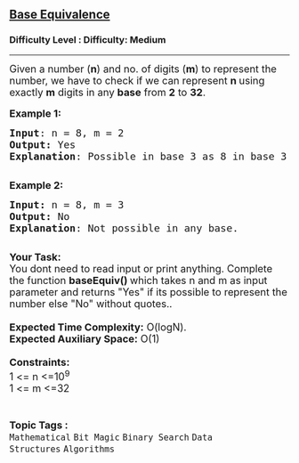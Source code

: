 <h2><a href="https://www.geeksforgeeks.org/problems/base-equivalence1022/1?page=3&category=Binary%20Search&sortBy=submissions">Base Equivalence</a></h2><h3>Difficulty Level : Difficulty: Medium</h3><hr><div class="problems_problem_content__Xm_eO"><p><span style="font-size: 18px;">Given a number (<strong>n</strong>)&nbsp;and no. of digits (<strong>m</strong>)&nbsp;to represent the number, we have to check if we can represent <strong>n&nbsp;</strong>using exactly <strong>m</strong> digits in any <strong>base</strong> from <strong>2</strong> to <strong>32</strong>.</span><br><br><span style="font-size: 18px;"><strong>Example 1:</strong></span></p>
<pre><span style="font-size: 18px;"><strong>Input</strong>: n = 8, m = 2
<strong>Output:</strong>&nbsp;Yes&nbsp;
<strong>Explanation</strong>: Possible in base 3 as 8 in base 3 is 22.  
</span></pre>
<p><br><span style="font-size: 18px;"><strong>Example 2:</strong></span></p>
<pre><span style="font-size: 18px;"><strong>Input: </strong>n = 8, m = 3
<strong>Output:&nbsp;</strong>No
<strong>Explanation</strong>: Not possible in any base.</span> 
</pre>
<p><br><span style="font-size: 18px;"><strong>Your Task:&nbsp;&nbsp;</strong><br>You dont need to read input or print anything. Complete the function <strong>baseEquiv()&nbsp;</strong>which takes n&nbsp;and m&nbsp;as input parameter and returns "Yes" if its possible to represent the number else "No" without quotes..<br><br><strong>Expected Time Complexity:</strong> O(logN).<br><strong>Expected Auxiliary Space:</strong> O(1)<br><br><strong>Constraints:</strong><br>1 &lt;= n&nbsp;&lt;=10<sup>9</sup><br>1 &lt;= m&nbsp;&lt;=32</span></p></div><br><p><span style=font-size:18px><strong>Topic Tags : </strong><br><code>Mathematical</code>&nbsp;<code>Bit Magic</code>&nbsp;<code>Binary Search</code>&nbsp;<code>Data Structures</code>&nbsp;<code>Algorithms</code>&nbsp;